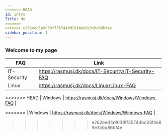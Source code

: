 ```yaml
---
<<<<<<< HEAD
id: intro
Title: Me
=======
>>>>>>> e262eed1a9039ff35744bd28f4e89e3cbd86bf4e
sidebar_position: 1
---
```


### Welcome to my page

| FAQ       | Link     |
|--------------|-----------|
| IT-Security  | https://rasmusj.dk/docs/IT-Security/IT-Security-FAQ  |
| Linux        | https://rasmusj.dk/docs/Linux/Linux-FAQ |
<<<<<<< HEAD
| Windows      | https://rasmusj.dk/docs/Windows/Windows-FAQ  |

<script src="https://tryhackme.com/badge/35604"></script>
=======
| Windows      | https://rasmusj.dk/docs/Windows/Windows-FAQ  |
>>>>>>> e262eed1a9039ff35744bd28f4e89e3cbd86bf4e
